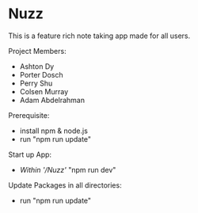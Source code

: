 # Nuzz
This is a feature rich note taking app made for all users. 

Project Members:
- Ashton Dy
- Porter Dosch
- Perry Shu
- Colsen Murray
- Adam Abdelrahman


Prerequisite:
- install npm & node.js 
- run "npm run update"

Start up App:
- *Within '/Nuzz'* "npm run dev"

Update Packages in all directories:
- run "npm run update"